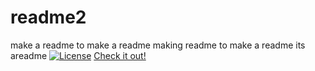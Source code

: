 # readme2

make a readme
to make a readme
making readme
to make a readme
its areadme
[![License](https://img.shields.io/badge/License-Apache_2.0-blue.svg)](https://opensource.org/licenses/Apache-2.0)
[Check it out!](https://opensource.org/license/apache-2-0)
